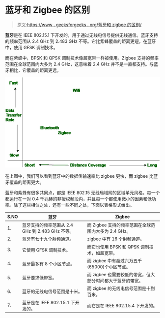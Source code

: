 # 蓝牙和 Zigbee 的区别

> 原文:[https://www . geeksforgeeks . org/蓝牙和 zigbee 的区别/](https://www.geeksforgeeks.org/difference-between-bluetooth-and-zigbee/)

**蓝牙**是在 IEEE 802.15.1 下开发的，用于通过无线电信号提供无线通信。蓝牙支持的频率范围从 2.4 GHz 到 2.483 GHz 不等。它比紫蜂覆盖的距离更短。在蓝牙中，使用 GFSK 调制技术。

而在紫蜂中，BPSK 和 QPSK 调制技术像超宽带一样被使用。Zigbee 支持的频率范围在全球范围内大多为 2.4 GHz，这意味着 2.4 GHz 并不是一直都支持。与蓝牙相比，它覆盖的距离更远。

![](img/2e29e57bc60d9e57457aeb034c0fbf60.png)

在上图中，我们可以看到蓝牙中的数据传输速率比 zigbee 更快，而 zigbee 比蓝牙覆盖的距离更大。

蓝牙和紫蜂有很多共同点，都是 IEEE 802.15 无线局域网的区域单元风格。每一个都运行在一对 0.4 千兆赫的非授权频段内，并且每一个都使用微小的因素和低功率。除了这些相似之处，还有一些不同之处，下面以表格形式给出。

| S.NO | 蓝牙 | Zigbee |
| --- | --- | --- |
| 1. | 蓝牙支持的频率范围从 2.4 GHz 到 2.483 GHz 不等。 | 而 Zigbee 支持的频率范围在全球范围内大多为 2.4 GHz。 |
| 2. | 蓝牙有七十九个射频通道。 | zigbee 中有 16 个射频通道。 |
| 3. | 它使用 GFSK 调制技术。 | 而它也使用 BPSK 和 QPSK 调制技术，如超宽带。 |
| 4. | 蓝牙最多有 8 个小区节点。 | 而 zigbee 中有超过六万五千(65000)个小区节点。 |
| 5. | 蓝牙要求低带宽。 | 而 zigbee 也需要较低的带宽，但大部分时间都大于蓝牙的带宽。 |
| 6. | 蓝牙的无线电信号范围是十米。 | 而 zigbee 的无线电信号范围是十到百米。 |
| 7. | 蓝牙是在 IEEE 802.15.1 下开发的。 | 而它是在 IEEE 802.15.4 下开发的。 |